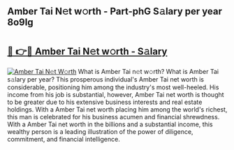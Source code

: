 ## Amber Tai N𝚎t w𝚘rth - Part-phG S𝚊lary per year 8o9Ig

# <h2><a href="http://gc0tld.nevu.top/?p=Amber+Tai">🔗 👉🔴 Amber Tai N𝚎t w𝚘rth - S𝚊lary</a></h2>

[![Amber Tai N𝚎t W𝚘rth](https://i.imgur.com/Oavwk0R.jpeg)](http://gc0tld.nevu.top/?p=Amber+Tai)
What is Amber Tai n𝚎t w𝚘rth? What is Amber Tai s𝚊lary per year?
This prosperous individual's Amber Tai net worth is considerable, positioning him among the industry's most well-heeled. His income from his job is substantial, however, Amber Tai net worth is thought to be greater due to his extensive business interests and real estate holdings. With a Amber Tai net worth placing him among the world's richest, this man is celebrated for his business acumen and financial shrewdness. With a Amber Tai net worth in the billions and a substantial income, this wealthy person is a leading illustration of the power of diligence, commitment, and financial intelligence.
